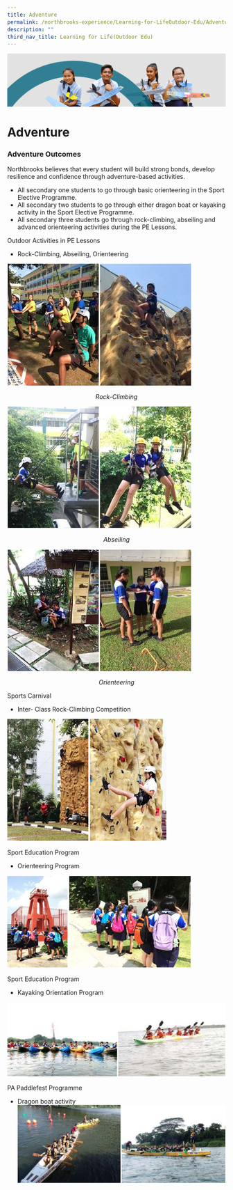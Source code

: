 ```yaml
---
title: Adventure
permalink: /northbrooks-experience/Learning-for-LifeOutdoor-Edu/Adventure/
description: ""
third_nav_title: Learning for Life(Outdoor Edu)
---
```

![](/images/northbrooks%20experience.jpg)

Adventure
=========

### Adventure Outcomes

Northbrooks believes that every student will build strong bonds, develop resilience and confidence through adventure-based activities.

*   All secondary one students to go through basic orienteering in the Sport Elective Programme.
*   All secondary two students to go through either dragon boat or kayaking activity in the Sport Elective Programme.
*   All secondary three students go through rock-climbing, abseiling and advanced orienteering activities during the PE Lessons.

Outdoor Activities in PE Lessons
* Rock-Climbing, Abseiling, Orienteering





![](/images/Adventure1.png)
<center> <i>Rock-Climbing</i> </center>


![](/images/Adventure2.png)
<center> <i>Abseiling</i> </center>


![](/images/Adventure3.png)
<center> <i>Orienteering</i> </center>


Sports Carnival
* Inter- Class Rock-Climbing Competition

![](/images/Adventure4.png)

Sport Education Program
* Orienteering Program

![](/images/Adventure5.png)

Sport Education Program
* Kayaking Orientation Program

![](/images/Adventure6.png)

PA Paddlefest Programme
* Dragon boat activity
![](/images/Adventure7.png)